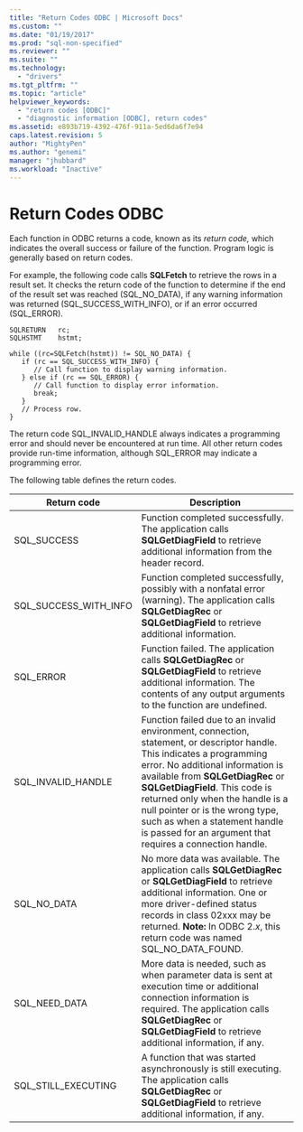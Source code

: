 ```yaml
---
title: "Return Codes ODBC | Microsoft Docs"
ms.custom: ""
ms.date: "01/19/2017"
ms.prod: "sql-non-specified"
ms.reviewer: ""
ms.suite: ""
ms.technology: 
  - "drivers"
ms.tgt_pltfrm: ""
ms.topic: "article"
helpviewer_keywords: 
  - "return codes [ODBC]"
  - "diagnostic information [ODBC], return codes"
ms.assetid: e893b719-4392-476f-911a-5ed6da6f7e94
caps.latest.revision: 5
author: "MightyPen"
ms.author: "genemi"
manager: "jhubbard"
ms.workload: "Inactive"
---
```

# Return Codes ODBC
Each function in ODBC returns a code, known as its *return code,* which indicates the overall success or failure of the function. Program logic is generally based on return codes.  
  
 For example, the following code calls **SQLFetch** to retrieve the rows in a result set. It checks the return code of the function to determine if the end of the result set was reached (SQL_NO_DATA), if any warning information was returned (SQL_SUCCESS_WITH_INFO), or if an error occurred (SQL_ERROR).  
  
```  
SQLRETURN   rc;  
SQLHSTMT    hstmt;  
  
while ((rc=SQLFetch(hstmt)) != SQL_NO_DATA) {  
   if (rc == SQL_SUCCESS_WITH_INFO) {  
      // Call function to display warning information.  
   } else if (rc == SQL_ERROR) {  
      // Call function to display error information.  
      break;  
   }  
   // Process row.  
}  
```  
  
 The return code SQL_INVALID_HANDLE always indicates a programming error and should never be encountered at run time. All other return codes provide run-time information, although SQL_ERROR may indicate a programming error.  
  
 The following table defines the return codes.  
  
|Return code|Description|  
|-----------------|-----------------|  
|SQL_SUCCESS|Function completed successfully. The application calls **SQLGetDiagField** to retrieve additional information from the header record.|  
|SQL_SUCCESS_WITH_INFO|Function completed successfully, possibly with a nonfatal error (warning). The application calls **SQLGetDiagRec** or **SQLGetDiagField** to retrieve additional information.|  
|SQL_ERROR|Function failed. The application calls **SQLGetDiagRec** or **SQLGetDiagField** to retrieve additional information. The contents of any output arguments to the function are undefined.|  
|SQL_INVALID_HANDLE|Function failed due to an invalid environment, connection, statement, or descriptor handle. This indicates a programming error. No additional information is available from **SQLGetDiagRec** or **SQLGetDiagField**. This code is returned only when the handle is a null pointer or is the wrong type, such as when a statement handle is passed for an argument that requires a connection handle.|  
|SQL_NO_DATA|No more data was available. The application calls **SQLGetDiagRec** or **SQLGetDiagField** to retrieve additional information. One or more driver-defined status records in class 02xxx may be returned. **Note:**  In ODBC 2.*x*, this return code was named SQL_NO_DATA_FOUND.|  
|SQL_NEED_DATA|More data is needed, such as when parameter data is sent at execution time or additional connection information is required. The application calls **SQLGetDiagRec** or **SQLGetDiagField** to retrieve additional information, if any.|  
|SQL_STILL_EXECUTING|A function that was started asynchronously is still executing. The application calls **SQLGetDiagRec** or **SQLGetDiagField** to retrieve additional information, if any.|
